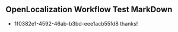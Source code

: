 ## OpenLocalization Workflow Test MarkDown
* 1f0382e1-4592-46ab-b3bd-eee1acb55fd8 thanks!

<!--HONumber=Jul16_HO5-->


